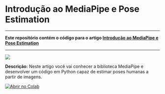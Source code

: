# Introdução ao MediaPipe e Pose Estimation

---

**Este repositório contém o código para o artigo [Introdução ao MediaPipe e Pose Estimation](https://sigmoidal.ai/introducao-ao-mediapipe-e-pose-estimation?utm_source=github&utm_content=introducao-ao-mediapipe-e-pose-estimation)**

---

![](https://sigmoidal.ai/wp-content/uploads/2023/07/Roberto-Carlos-Pose-Estimation-1.png)

**Descrição:** Neste artigo você vai conhecer a biblioteca MediaPipe e desenvolver um código em Python capaz de estimar poses humanas a partir de imagens. 

[![Abrir no Colab](https://colab.research.google.com/assets/colab-badge.svg)](https://colab.research.google.com/drive/1P0SczisXwv6eQ8KpiXBbeN_wbuYz_i56?usp=sharing)
